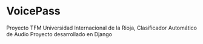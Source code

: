 # VoicePass
Proyecto TFM Universidad Internacional de la Rioja, Clasificador Automático de Audio
Proyecto desarrollado en Django
